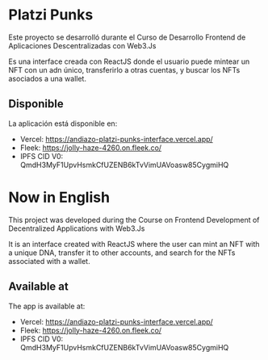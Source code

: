 # Platzi Punks

Este proyecto se desarrolló durante el Curso de Desarrollo Frontend de Aplicaciones Descentralizadas con Web3.Js

Es una interface creada con ReactJS donde el usuario puede mintear un NFT con un adn único, transferirlo a otras cuentas, y buscar los NFTs asociados a una wallet.

## Disponible

La aplicación está disponible en:
- Vercel: https://andiazo-platzi-punks-interface.vercel.app/
- Fleek: https://jolly-haze-4260.on.fleek.co/
- IPFS CID V0: QmdH3MyF1UpvHsmkCfUZENB6kTvVimUAVoasw85CygmiHQ

# Now in English

This project was developed during the Course on Frontend Development of Decentralized Applications with Web3.Js

It is an interface created with ReactJS where the user can mint an NFT with a unique DNA, transfer it to other accounts, and search for the NFTs associated with a wallet.


## Available at

The app is available at:
- Vercel: https://andiazo-platzi-punks-interface.vercel.app/
- Fleek: https://jolly-haze-4260.on.fleek.co/
- IPFS CID V0: QmdH3MyF1UpvHsmkCfUZENB6kTvVimUAVoasw85CygmiHQ
